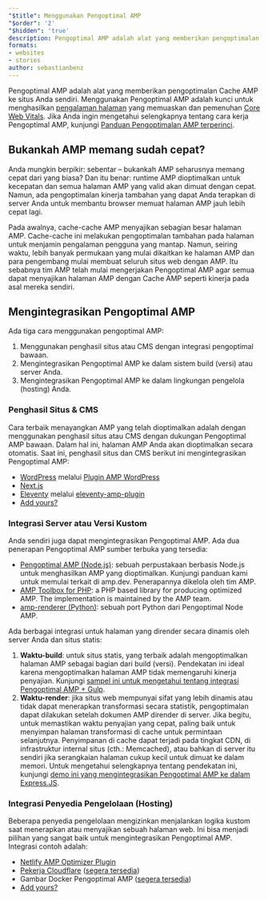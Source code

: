 ```yaml
---
"$title": Menggunakan Pengoptimal AMP
"$order": '2'
"$hidden": 'true'
description: Pengoptimal AMP adalah alat yang memberikan pengoptimalan Cache AMP ke situs Anda sendiri. Menggunakan Pengoptimal AMP adalah kunci untuk menghasilkan pengalaman halaman yang memuaskan dan pemenuhan Core Web Vitals. Panduan ini menjelaskan cara terbaik menggunakan Pengoptimal AMP untuk mengoptimalkan halaman AMP Anda.
formats:
- websites
- stories
author: sebastianbenz
---
```


Pengoptimal AMP adalah alat yang memberikan pengoptimalan Cache AMP ke situs Anda sendiri. Menggunakan Pengoptimal AMP adalah kunci untuk menghasilkan [pengalaman halaman](https://developers.google.com/search/docs/guides/page-experience) yang memuaskan dan pemenuhan [Core Web Vitals](https://web.dev/vitals/). Jika Anda ingin mengetahui selengkapnya tentang cara kerja Pengoptimal AMP, kunjungi [Panduan Pengoptimalan AMP terperinci](explainer.md).

## Bukankah AMP memang sudah cepat?

Anda mungkin berpikir: sebentar – bukankah AMP seharusnya memang cepat dari yang biasa? Dan itu benar: runtime AMP dioptimalkan untuk kecepatan dan semua halaman AMP yang valid akan dimuat dengan cepat. Namun, ada pengoptimalan kinerja tambahan yang dapat Anda terapkan di server Anda untuk membantu browser memuat halaman AMP jauh lebih cepat lagi.

Pada awalnya, cache-cache AMP menyajikan sebagian besar halaman AMP. Cache-cache ini melakukan pengoptimalan tambahan pada halaman untuk menjamin pengalaman pengguna yang mantap. Namun, seiring waktu, lebih banyak permukaan yang mulai dikaitkan ke halaman AMP dan para pengembang mulai membuat seluruh situs web dengan AMP. Itu sebabnya tim AMP telah mulai mengerjakan Pengoptimal AMP agar semua dapat menyajikan halaman AMP dengan Cache AMP seperti kinerja pada asal mereka sendiri.

## Mengintegrasikan Pengoptimal AMP

Ada tiga cara menggunakan pengoptimal AMP:

1. Menggunakan penghasil situs atau CMS dengan integrasi pengoptimal bawaan.
2. Mengintegrasikan Pengoptimal AMP ke dalam sistem build (versi) atau server Anda.
3. Mengintegrasikan Pengoptimal AMP ke dalam lingkungan pengelola (hosting) Anda.

### Penghasil Situs & CMS

Cara terbaik menayangkan AMP yang telah dioptimalkan adalah dengan menggunakan penghasil situs atau CMS dengan dukungan Pengoptimal AMP bawaan. Dalam hal ini, halaman AMP Anda akan dioptimalkan secara otomatis. Saat ini, penghasil situs dan CMS berikut ini mengintegrasikan Pengoptimal AMP:

- [WordPress](https://wordpress.org/) melalui [Plugin AMP WordPress](https://wordpress.org/plugins/amp/)
- [Next.js](https://nextjs.org/docs/api-reference/next/amp)
- [Eleventy](https://www.11ty.dev/) melalui [eleventy-amp-plugin](https://blog.amp.dev/2020/07/28/introducing-the-eleventy-amp-plugin/)
- [Add yours?](https://github.com/ampproject/amp.dev/issues/new?assignees=&labels=Category%3A+Content%2C+Status%3A+Pending+Triage&template=content.md&title=)

### Integrasi Server atau Versi Kustom

Anda sendiri juga dapat mengintegrasikan Pengoptimal AMP. Ada dua penerapan Pengoptimal AMP sumber terbuka yang tersedia:

- [Pengoptimal AMP (Node.js)](node-amp-optimizer.md): sebuah perpustakaan berbasis Node.js untuk menghasilkan AMP yang dioptimalkan. Kunjungi panduan kami untuk memulai terkait di amp.dev. Penerapannya dikelola oleh tim AMP.
- [AMP Toolbox for PHP](https://github.com/ampproject/amp-toolbox-php): a PHP based library for producing optimized AMP. The implementation is maintained by the AMP team.
- [amp-renderer (Python)](https://github.com/chasefinch/amp-renderer): sebuah port Python dari Pengoptimal Node AMP.

Ada berbagai integrasi untuk halaman yang dirender secara dinamis oleh server Anda dan situs statis:

1. **Waktu-build**: untuk situs statis, yang terbaik adalah mengoptimalkan halaman AMP sebagai bagian dari build (versi). Pendekatan ini ideal karena mengoptimalkan halaman AMP tidak memengaruhi kinerja penyajian. Kunjungi [sampel ini untuk mengetahui tentang integrasi Pengoptimal AMP + Gulp](https://github.com/ampproject/amp-toolbox/tree/main/packages/optimizer/demo/gulp).
2. **Waktu-render**: jika situs web mempunyai sifat yang lebih dinamis atau tidak dapat menerapkan transformasi secara statistik, pengoptimalan dapat dilakukan setelah dokumen AMP dirender di server. Jika begitu, untuk memastikan waktu penyajian yang cepat, paling baik untuk menyimpan halaman transformasi di cache untuk permintaan selanjutnya. Penyimpanan di cache dapat terjadi pada tingkat CDN, di infrastruktur internal situs (cth.: Memcached), atau bahkan di server itu sendiri jika serangkaian halaman cukup kecil untuk dimuat ke dalam memori. Untuk mengetahui selengkapnya tentang pendekatan ini, kunjungi [demo ini yang mengintegrasikan Pengoptimal AMP ke dalam Express.JS](https://github.com/ampproject/amp-toolbox/tree/main/packages/optimizer/demo/express).

### Integrasi Penyedia Pengelolaan (Hosting)

Beberapa penyedia pengelolaan mengizinkan menjalankan logika kustom saat menerapkan atau menyajikan sebuah halaman web. Ini bisa menjadi pilihan yang sangat baik untuk mengintegrasikan Pengoptimal AMP. Integrasi contoh adalah:

- [Netlify AMP Optimizer Plugin](https://github.com/martinbean/netlify-plugin-amp-server-side-rendering#amp-server-side-rendering-netlify-plugin)
- [Pekerja Cloudflare](https://workers.cloudflare.com/) ([segera tersedia](https://github.com/ampproject/amp-toolbox/issues/878))
- Gambar Docker Pengoptimal AMP ([segera tersedia](https://github.com/ampproject/amp-toolbox/issues/879))
- [Add yours?](https://github.com/ampproject/amp.dev/issues/new?assignees=&labels=Category%3A+Content%2C+Status%3A+Pending+Triage&template=content.md&title=)
